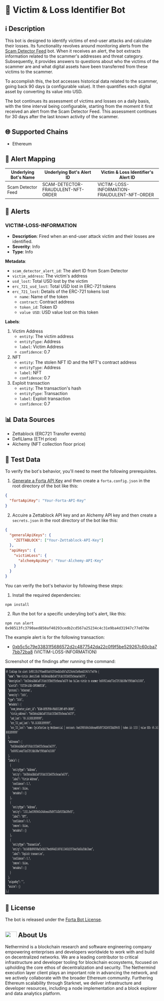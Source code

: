 # 🤖 Victim & Loss Identifier Bot

## ℹ️ Description

This bot is designed to identify victims of end-user attacks and calculate their losses. Its functionality revolves around monitoring alerts from the [Scam Detector Feed](https://app.forta.network/bot/0x1d646c4045189991fdfd24a66b192a294158b839a6ec121d740474bdacb3ab23) bot. When it receives an alert, the bot extracts information related to the scammer's addresses and threat category. Subsequently, it provides answers to questions about who the victims of the scammer are and what digital assets have been transferred from these victims to the scammer.

To accomplish this, the bot accesses historical data related to the scammer, going back 90 days (a configurable value). It then quantifies each digital asset by converting its value into USD.

The bot continues its assessment of victims and losses on a daily basis, with the time interval being configurable, starting from the moment it first received an alert from the Scam Detector Feed. This assessment continues for 30 days after the last known activity of the scammer.

## 🌐 Supported Chains

- Ethereum

## 🔗 Alert Mapping

| Underlying Bot's Name | Underlying Bot's Alert ID          | Victim & Loss Identifier's Alert ID          |
| --------------------- | ---------------------------------- | -------------------------------------------- |
| Scam Detector Feed    | SCAM-DETECTOR-FRAUDULENT-NFT-ORDER | VICTIM-LOSS-INFORMATION-FRAUDULENT-NFT-ORDER |

## 🚨 Alerts

### VICTIM-LOSS-INFORMATION

- **Description**: Fired when an end-user attack victim and their losses are identified.
- **Severity**: Info
- **Type**: Info

**Metadata**:

- `scam_detector_alert_id`: The alert ID from Scam Detector
- `victim_address`: The victim's address
- `usd_lost`: Total USD lost by the victim
- `erc_721_usd_lost`: Total USD lost in ERC-721 tokens
- `erc_721_lost`: Details of the ERC-721 tokens lost
  - `name`: Name of the token
  - `contract`: Contract address
  - `token_id`: Token ID
  - `value USD`: USD value lost on this token

**Labels**:

1. Victim Address
   - `entity`: The victim address
   - `entityType`: Address
   - `label`: Victim Address
   - `confidence`: 0.7
2. NFT
   - `entity`: The stolen NFT ID and the NFT's contract address
   - `entityType`: Address
   - `label`: NFT
   - `confidence`: 0.7
3. Exploit transaction
   - `entity`: The transaction's hash
   - `entityType`: Transaction
   - `label`: Exploit transaction
   - `confidence`: 0.7

## 📊 Data Sources

- Zettablock (ERC721 Transfer events)
- DefiLlama (ETH price)
- Alchemy (NFT collection floor price)

## 🧪 Test Data

To verify the bot's behavior, you'll need to meet the following prerequisites.

1. [Generate a Forta API Key](https://docs.forta.network/en/latest/api-reference/#generating-api-keys) and then create a `forta.config.json` in the root directory of the bot like this:

```json
{
  "fortaApiKey": "Your-Forta-API-Key"
}
```

2. Accuire a Zettablock API key and an Alchemy API key and then create a `secrets.json` in the root directory of the bot like this:

```json
{
  "generalApiKeys": {
    "ZETTABLOCK": ["Your-Zettablock-API-Key"]
  },
  "apiKeys": {
    "victimLoss": {
      "alchemyApiKey": "Your-Alchemy-API-Key"
    }
  }
}
```

You can verify the bot's behavior by following these steps:

1. Install the required dependencies:

```
npm install
```

2. Run the bot for a specific underyling bot's alert, like this:

```
npm run alert 0x98513fc3790aed850af40293cedb2cd567a25234c4c31e9ba4d31947c77e070e
```

The example alert is for the following transaction:

- [0xb5c5c79e33831f5686572d2c4877542da22c0f9f5be529267c60cba77bb72ba8](https://etherscan.io/tx/0xb5c5c79e33831f5686572d2c4877542da22c0f9f5be529267c60cba77bb72ba8) (VICTIM-LOSS-INFORMATION)

Screenshot of the findings after running the command:

<img src="https://raw.githubusercontent.com/NethermindEth/Forta-Agents/972687193977affaee93ed98a6e08b4d6c727b81/victim-loss-identifier/assets/alert-findings.png" width="1134" height="741">

## 📜 License

The bot is released under the [Forta Bot License](https://github.com/NethermindEth/Forta-Agents/victim-loss-identifier/blob/main/LICENSE.md).

## <img src="https://nethermind.io/wp-content/uploads/2023/07/logo-icon.svg" width="37.5" height="18.75"> About Us

Nethermind is a blockchain research and software engineering company empowering enterprises and developers worldwide to work with and build on decentralized networks. We are a leading contributor to critical infrastructure and developer tooling for blockchain ecosystems, focused on upholding the core ethos of decentralization and security. The Nethermind execution layer client plays an important role in advancing the network, and we actively collaborate with the broader Ethereum community. Furthering Ethereum scalability through Starknet, we deliver infrastructure and developer resources, including a node implementation and a block explorer and data analytics platform.
